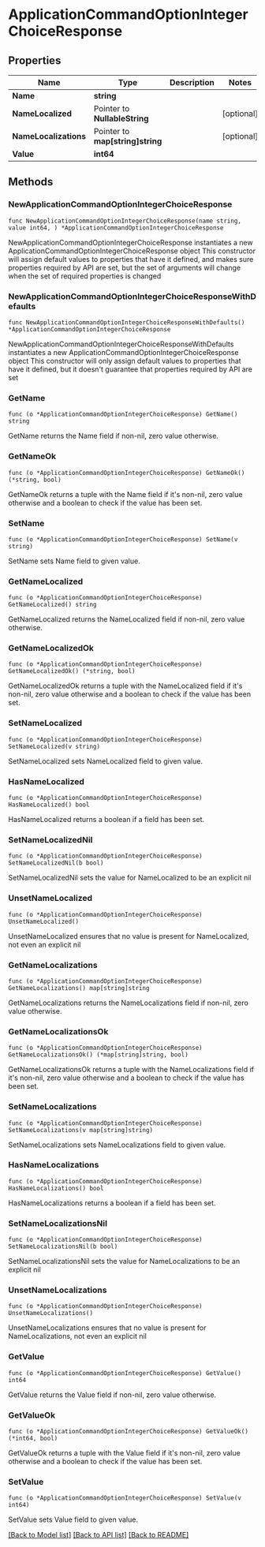 # ApplicationCommandOptionIntegerChoiceResponse

## Properties

Name | Type | Description | Notes
------------ | ------------- | ------------- | -------------
**Name** | **string** |  | 
**NameLocalized** | Pointer to **NullableString** |  | [optional] 
**NameLocalizations** | Pointer to **map[string]string** |  | [optional] 
**Value** | **int64** |  | 

## Methods

### NewApplicationCommandOptionIntegerChoiceResponse

`func NewApplicationCommandOptionIntegerChoiceResponse(name string, value int64, ) *ApplicationCommandOptionIntegerChoiceResponse`

NewApplicationCommandOptionIntegerChoiceResponse instantiates a new ApplicationCommandOptionIntegerChoiceResponse object
This constructor will assign default values to properties that have it defined,
and makes sure properties required by API are set, but the set of arguments
will change when the set of required properties is changed

### NewApplicationCommandOptionIntegerChoiceResponseWithDefaults

`func NewApplicationCommandOptionIntegerChoiceResponseWithDefaults() *ApplicationCommandOptionIntegerChoiceResponse`

NewApplicationCommandOptionIntegerChoiceResponseWithDefaults instantiates a new ApplicationCommandOptionIntegerChoiceResponse object
This constructor will only assign default values to properties that have it defined,
but it doesn't guarantee that properties required by API are set

### GetName

`func (o *ApplicationCommandOptionIntegerChoiceResponse) GetName() string`

GetName returns the Name field if non-nil, zero value otherwise.

### GetNameOk

`func (o *ApplicationCommandOptionIntegerChoiceResponse) GetNameOk() (*string, bool)`

GetNameOk returns a tuple with the Name field if it's non-nil, zero value otherwise
and a boolean to check if the value has been set.

### SetName

`func (o *ApplicationCommandOptionIntegerChoiceResponse) SetName(v string)`

SetName sets Name field to given value.


### GetNameLocalized

`func (o *ApplicationCommandOptionIntegerChoiceResponse) GetNameLocalized() string`

GetNameLocalized returns the NameLocalized field if non-nil, zero value otherwise.

### GetNameLocalizedOk

`func (o *ApplicationCommandOptionIntegerChoiceResponse) GetNameLocalizedOk() (*string, bool)`

GetNameLocalizedOk returns a tuple with the NameLocalized field if it's non-nil, zero value otherwise
and a boolean to check if the value has been set.

### SetNameLocalized

`func (o *ApplicationCommandOptionIntegerChoiceResponse) SetNameLocalized(v string)`

SetNameLocalized sets NameLocalized field to given value.

### HasNameLocalized

`func (o *ApplicationCommandOptionIntegerChoiceResponse) HasNameLocalized() bool`

HasNameLocalized returns a boolean if a field has been set.

### SetNameLocalizedNil

`func (o *ApplicationCommandOptionIntegerChoiceResponse) SetNameLocalizedNil(b bool)`

 SetNameLocalizedNil sets the value for NameLocalized to be an explicit nil

### UnsetNameLocalized
`func (o *ApplicationCommandOptionIntegerChoiceResponse) UnsetNameLocalized()`

UnsetNameLocalized ensures that no value is present for NameLocalized, not even an explicit nil
### GetNameLocalizations

`func (o *ApplicationCommandOptionIntegerChoiceResponse) GetNameLocalizations() map[string]string`

GetNameLocalizations returns the NameLocalizations field if non-nil, zero value otherwise.

### GetNameLocalizationsOk

`func (o *ApplicationCommandOptionIntegerChoiceResponse) GetNameLocalizationsOk() (*map[string]string, bool)`

GetNameLocalizationsOk returns a tuple with the NameLocalizations field if it's non-nil, zero value otherwise
and a boolean to check if the value has been set.

### SetNameLocalizations

`func (o *ApplicationCommandOptionIntegerChoiceResponse) SetNameLocalizations(v map[string]string)`

SetNameLocalizations sets NameLocalizations field to given value.

### HasNameLocalizations

`func (o *ApplicationCommandOptionIntegerChoiceResponse) HasNameLocalizations() bool`

HasNameLocalizations returns a boolean if a field has been set.

### SetNameLocalizationsNil

`func (o *ApplicationCommandOptionIntegerChoiceResponse) SetNameLocalizationsNil(b bool)`

 SetNameLocalizationsNil sets the value for NameLocalizations to be an explicit nil

### UnsetNameLocalizations
`func (o *ApplicationCommandOptionIntegerChoiceResponse) UnsetNameLocalizations()`

UnsetNameLocalizations ensures that no value is present for NameLocalizations, not even an explicit nil
### GetValue

`func (o *ApplicationCommandOptionIntegerChoiceResponse) GetValue() int64`

GetValue returns the Value field if non-nil, zero value otherwise.

### GetValueOk

`func (o *ApplicationCommandOptionIntegerChoiceResponse) GetValueOk() (*int64, bool)`

GetValueOk returns a tuple with the Value field if it's non-nil, zero value otherwise
and a boolean to check if the value has been set.

### SetValue

`func (o *ApplicationCommandOptionIntegerChoiceResponse) SetValue(v int64)`

SetValue sets Value field to given value.



[[Back to Model list]](../README.md#documentation-for-models) [[Back to API list]](../README.md#documentation-for-api-endpoints) [[Back to README]](../README.md)



